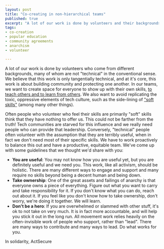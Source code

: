 ```yaml
---
layout: post
title: "Co-creating in non-hierarchical teams"
published: true
excerpt: "A lot of our work is done by volunteers and their backgrounds vary."
tags:
- co-creation
- popular education
- community agreements
- anarchism
- volunteer

---
```


A lot of our work is done by volunteers who come from different backgrounds, many of whom are not "technical" in the conventional sense. We believe that this work is only tangentially technical, and at it's core, this work is about building community and protecting one another. In our teams, we want to create space for everyone to show up with their own skills, [to teach others and to learn from others](https://en.wikipedia.org/wiki/Popular_education). We also want to avoid replicating the toxic, oppressive elements of tech culture, such as the side-lining of ["soft skills"](http://emilygorcenski.com/2016/03/15/Commodities-Culture-and-Code/) (among many other things).

Often people who volunteer who feel their skills are primarily "soft" skills think that they have nothing to offer us. This could not be farther from the truth! Tech communities are starved for this influence and we really need people who can provide that leadership. Conversely, "technical" people often volunteer with the assumption that they are terribly useful, when in fact we don't need most of their specific skills. We have to work proactively to balance this out and have a productive, equitable team. We've come up with some guidelines that we thought we'd share with you:

* **You are useful**: You may not know how you are useful yet, but you are definitely useful and we need you. This work, like all activism, should be holistic. There are many different ways to engage and support and many require no skills beyond being a decent human and being down.
* **Take ownership**: One of the great assets and failings of anarchy is that everyone owns a piece of everything. Figure out what you want to carry and take responsibility for it. If you don't know what you can do, reach out about it. If you feel like you don't know how to take ownership, don't worry, we're doing it together. We will learn.
* **Don't be a hero**: If you are overwhelmed or slammed with other stuff, it's ok to not take on very much. It is in fact more accountable, and will help you stick it out in the long run. All movement work relies heavily on the often-invisible work of people who support, rather than "lead". There are many ways to contribute and many ways to lead. Do what works for you.

In solidarity,
ActSecure
